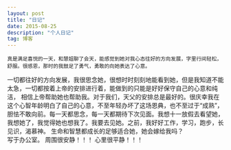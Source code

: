 ```yaml
---
layout: post
title: "日记"
date: 2015-08-25 
description: "个人日记"
tag: 博客 
---   
```

	真是满足喜悦的一天，和慧姐聊了会天，能感觉到她对我心态往好的方向发展，字里行间轻松，舒服。很感恩，那时的我鼓足了勇气，勇敢的向她表达了心意。
一切都往好的方向发展，我很思念她，很想时时刻刻地能看到她，但是我知道不能太急，一切都按着上帝的安排进行着，能做到的只能是好好保守自己的心意和纯洁，
相信上帝帮助她也帮助我。对于我们，天父的安排总是最好的。很庆幸我在这个心智年龄明白了自己的心意，不至年轻办坏了这场恩典，也不至过于“成熟”，胆怯不敢向前。每一天都思念，每一天都期待下次见面。我想十一放假去看望她，我想她了，我觉得她也想我了。我要去见她。之前，我好好工作，学习，跑步，长见识，渴慕神。
生命和智慧都成长的足够适合她，她会嫁给我吗？ <br/> 
																																写于办公室。
																																周围很安静！！！
																																心里很平静！！！
